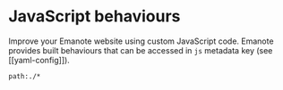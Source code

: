 # JavaScript behaviours

Improve your Emanote website using custom JavaScript code. Emanote provides built behaviours that can be accessed in `js` metadata key (see [[yaml-config]]).

```query
path:./*
```
